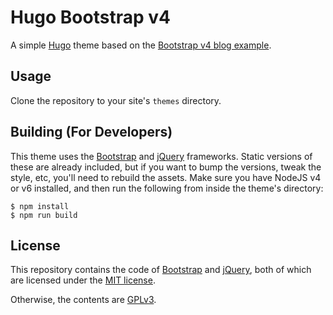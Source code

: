 # Hugo Bootstrap v4
A simple [Hugo](https://gohugo.io) theme based on the [Bootstrap v4 blog example](http://v4-alpha.getbootstrap.com/examples/blog).

## Usage
Clone the repository to your site's `themes` directory.

## Building (For Developers)
This theme uses the [Bootstrap](https://getbootstrap.com/) and [jQuery](https://jquery.com/) frameworks. Static versions of these are already included, but if you want to bump the versions, tweak the style, etc, you'll need to rebuild the assets. Make sure you have NodeJS v4 or v6 installed, and then run the following from inside the theme's directory:

```
$ npm install
$ npm run build
```

## License
This repository contains the code of [Bootstrap](http://getbootstrap.com) and [jQuery](https://jquery.com/), both of which are licensed under the [MIT license](https://tldrlegal.com/license/mit-license).

Otherwise, the contents are [GPLv3](https://www.gnu.org/licenses/gpl-3.0.txt).
